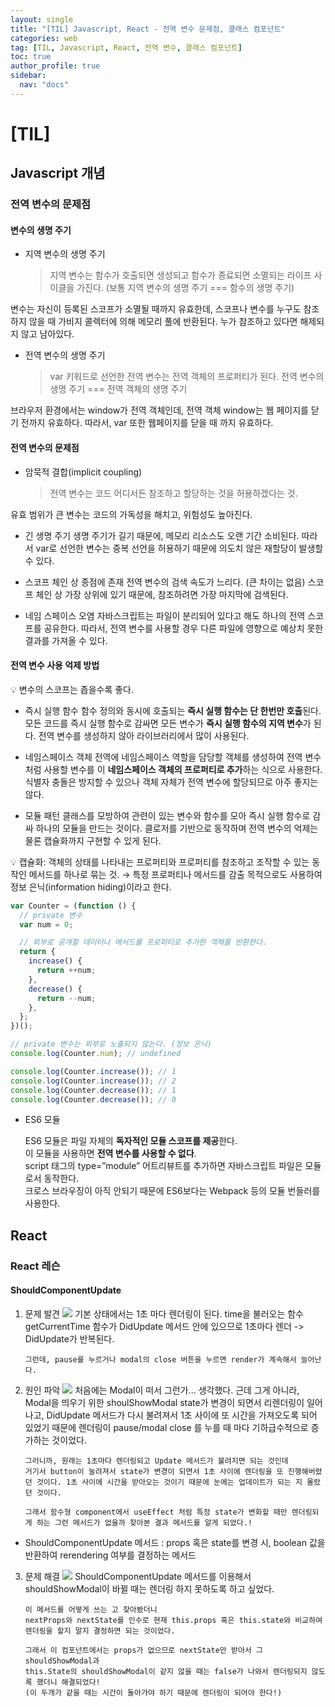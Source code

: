 ```yaml
---
layout: single
title: "[TIL] Javascript, React - 전역 변수 문제점, 클래스 컴포넌트"
categories: web
tag: [TIL, Javascript, React, 전역 변수, 클래스 컴포넌트]
toc: true
author_profile: true
sidebar:
  nav: "docs"
---
```


# [TIL]

## Javascript 개념

### 전역 변수의 문제점

#### 변수의 생명 주기

- 지역 변수의 생명 주기
  > 지역 변수는 함수가 호출되면 생성되고 함수가 종료되면 소멸되는 라이프 사이클을 가진다. (보통 지역 변수의 생명 주기 === 함수의 생명 주기)

변수는 자신이 등록된 스코프가 소멸될 때까지 유효한데, 스코프나 변수를 누구도 참조하지 않을 때 가비지 콜렉터에 의해 메모리 풀에 반환된다.
누가 참조하고 있다면 해제되지 않고 남아있다.

- 전역 변수의 생명 주기
  > var 키워드로 선언한 전역 변수는 전역 객체의 프로퍼티가 된다.
      전역 변수의 생명 주기 === 전역 객체의 생명 주기

브라우저 환경에서는 window가 전역 객체인데, 전역 객체 window는 웹 페이지를 닫기 전까지 유효하다.
따라서, var 또한 웹페이지를 닫을 때 까지 유효하다.

#### 전역 변수의 문제점

- 암묵적 결합(implicit coupling)
  > 전역 변수는 코드 어디서든 참조하고 할당하는 것을 허용하겠다는 것.

유효 범위가 큰 변수는 코드의 가독성을 해치고, 위험성도 높아진다.

- 긴 생명 주기
  생명 주기가 길기 때문에, 메모리 리소스도 오랜 기간 소비된다.
  따라서 var로 선언한 변수는 중복 선언을 허용하기 때문에 의도치 않은 재할당이 발생할 수 있다.

- 스코프 체인 상 종점에 존재
  전역 변수의 검색 속도가 느리다. (큰 차이는 없음)
  스코프 체인 상 가장 상위에 있기 때문에, 참조하려면 가장 마지막에 검색된다.

- 네임 스페이스 오염
  자바스크립트는 파일이 분리되어 있다고 해도 하나의 전역 스코프를 공유한다.
  따라서, 전역 변수를 사용할 경우 다른 파일에 영향으로 예상치 못한 결과를 가져올 수 있다.

#### 전역 변수 사용 억제 방법

<aside>
💡 변수의 스코프는 좁을수록 좋다.
</aside>

- 즉시 실행 함수
  함수 정의와 동시에 호출되는 **즉시 실행 함수는 단 한번만 호출**된다.
  모든 코드를 즉시 실행 함수로 감싸면 모든 변수가 **즉시 실행 함수의 지역 변수**가 된다.
  전역 변수를 생성하지 않아 라이브러리에서 많이 사용된다.

- 네임스페이스 객체
  전역에 네임스페이스 역할을 담당할 객체를 생성하여 전역 변수처럼 사용할 변수를 이 **네임스페이스 객체의 프로퍼티로 추가**하는 식으로 사용한다.
  식별자 충돌은 방지할 수 있으나 객체 자체가 전역 변수에 할당되므로 아주 좋지는 않다.
- 모듈 패턴
  클래스를 모방하여 관련이 있는 변수와 함수를 모아 즉시 실행 함수로 감싸 하나의 모듈을 만드는 것이다.
  클로저를 기반으로 동작하며 전역 변수의 억제는 물론 캡슐화까지 구현할 수 있게 된다.

<aside>
💡 캡슐화: 객체의 상태를 나타내는 프로퍼티와 프로퍼티를 참조하고 조작할 수 있는 동작인 메서드를 하나로 묶는 것.
→ 특정 프로퍼티나 메서드를 감출 목적으로도 사용하여 정보 은닉(information hiding)이라고 한다.
</aside>

```jsx
var Counter = (function () {
  // private 변수
  var num = 0;

  // 외부로 공개할 데이터나 메서드를 프로퍼티로 추가한 객체를 반환한다.
  return {
    increase() {
      return ++num;
    },
    decrease() {
      return --num;
    },
  };
})();

// private 변수는 외부로 노출되지 않는다. (정보 은닉)
console.log(Counter.num); // undefined

console.log(Counter.increase()); // 1
console.log(Counter.increase()); // 2
console.log(Counter.decrease()); // 1
console.log(Counter.decrease()); // 0
```

- ES6 모듈

  ES6 모듈은 파일 자체의 **독자적인 모듈 스코프를 제공**한다.
  <br>이 모듈을 사용하면 **전역 변수를 사용할 수 없다**.
  <br>script 태그의 type=”module” 어트리뷰트를 추가하면 자바스크립트 파일은 모듈로서 동작한다.
  <br>크로스 브라우징이 아직 안되기 때문에 ES6보다는 Webpack 등의 모듈 번들러를 사용한다.

## React

### React 레슨

#### ShouldComponentUpdate

1.  문제 발견
    ![](https://images.velog.io/images/jisu129/post/3d0365ec-4bde-4aa5-952f-fb9452dbcb3f/1%EC%B4%88%20%EB%A7%88%EB%8B%A4%20render.JPG)
    기본 상태에서는 1초 마다 렌더링이 된다.
    time을 불러오는 함수 getCurrentTime 함수가 DidUpdate 메서드 안에 있으므로 1초마다 렌더 -> DidUpdate가 반복된다.

        그런데, pause를 누르거나 modal의 close 버튼을 누르면 render가 계속해서 늘어난다.

2.  원인 파악
    ![](https://images.velog.io/images/jisu129/post/f1ed2406-ae04-44ab-bd2b-8901700e3254/%EB%B2%84%ED%8A%BC%20%EB%88%84%EB%A5%BC%20%EB%95%8C%20%EB%A7%88%EB%8B%A4%20%EB%A0%8C%EB%8D%94%EA%B0%80%20%EB%88%84%EC%A0%81%EB%90%98%EC%96%B4%20%EB%B0%9C%EC%83%9D.JPG)
    처음에는 Modal이 떠서 그런가... 생각했다.
    근데 그게 아니라,
    Modal을 띄우기 위한 shoulShowModal state가 변경이 되면서 리렌더링이 일어나고, DidUpdate 메서드가 다시 불려져서 1초 사이에 또 시간을 가져오도록 되어 있었기 때문에 렌더링이 pause/modal close 를 누를 때 마다 기하급수적으로 증가하는 것이었다.

        그러니까, 원래는 1초마다 렌더링되고 Update 메서드가 불려지면 되는 것인데
        거기서 button이 눌려져서 state가 변경이 되면서 1초 사이에 렌더링을 또 진행해버렸던 것이다. 1초 사이에 시간을 받아오는 것이기 때문에 눈에는 업데이트가 되는 지 몰랐던 것이다.

        그래서 함수형 component에서 useEffect 처럼 특정 state가 변화할 때만 렌더링되게 하는 그런 메서드가 없을까 찾아본 결과 메서드를 알게 되었다.!

- ShouldComponentUpdate 메서드
  : props 혹은 state를 변경 시, boolean 값을 반환하여 rerendering 여부를 결정하는 메서드

3.  문제 해결
    ![](https://images.velog.io/images/jisu129/post/3bede011-818d-4b05-8495-da9cf41381cb/shouldComponentUpdate.JPG)
    ShouldComponentUpdate 메서드를 이용해서 shouldShowModal이 바뀔 때는 렌더링 하지 못하도록 하고 싶었다.

        이 메서드를 어떻게 쓰는 고 찾아봤더니
        nextProps와 nextState를 인수로 현재 this.props 혹은 this.state와 비교하여 렌더링을 할지 말지 결정하면 되는 것이었다.

        그래서 이 컴포넌트에서는 props가 없으므로 nextState만 받아서 그 shouldShowModal과
        this.State의 shouldShowModal이 같지 않을 때는 false가 나와서 렌더링되지 않도록 했더니 해결되었다!
        (이 두개가 같을 때는 시간이 돌아가야 하기 때문에 렌더링이 되어야 한다!)
